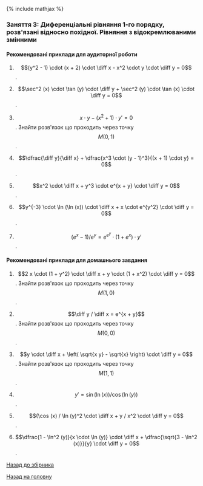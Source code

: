 {% include mathjax %}

### Заняття 3: Диференціальні рівняння 1-го порядку, розв'язані відносно похідної. Рівняння з відокремлюваними змінними

#### Рекомендовані приклади для аудиторної роботи

1. $$(y^2 - 1) \cdot (x + 2) \cdot \diff x - x^2 \cdot y \cdot \diff y = 0$$.

2. $$\sec^2 (x) \cdot \tan (y) \cdot \diff y + \sec^2 (y) \cdot \tan (x) \cdot \diff y = 0$$.

3. $$x \cdot y - (x^2 + 1) \cdot y' = 0$$. Знайти розв'язок що проходить через точку $$M(0,1)$$.

4. $$\dfrac{\diff y}{\diff x} + \dfrac{x^3 \cdot (y - 1)^3}{(x + 1) \cdot y} = 0$$.

5. $$x^2 \cdot \diff x + y^3 \cdot e^{x + y} \cdot \diff y = 0$$.

6. $$y^{-3} \cdot \ln (\ln (x)) \cdot \diff x + x \cdot e^{y^2} \cdot \diff y = 0$$.

7. $$(e^x - 1) / e^y = e^{e^y} \cdot (1 + e^x) \cdot y'$$.

#### Рекомендовані приклади для домашнього завдання

1. $$2 x \cdot (1 + y^2) \cdot \diff x + y \cdot (1 + x^2) \cdot \diff y = 0$$. Знайти розв'язок що проходить через точку $$M(1,0)$$.

2. $$\diff y / \diff x = e^{x + y}$$. Знайти розв'язок що проходить через точку $$M(0,0)$$.

3. $$y \cdot \diff x + \left( \sqrt{x y} - \sqrt{x} \right) \cdot \diff y = 0$$. Знайти розв'язок що проходить через точку $$M(1,1)$$.

4. $$y' = \sin (\ln (x)) / \cos (\ln (y))$$.

5. $$(\cos (x) / \ln (y)^2 \cdot \diff x + y / x^2 \cdot \diff y = 0$$.

6. $$\dfrac{1 - \ln^2 (y)}{x \cdot \ln (y)} \cdot \diff x + \dfrac{\sqrt{3 - \ln^2 (x)}}{y} \cdot \diff y = 0$$.

[Назад до збірника](README.md)

[Назад на головну](../README.md)
